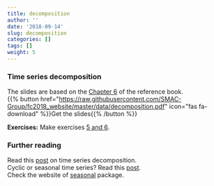 ```yaml
---
title: decomposition
author: ''
date: '2018-09-14'
slug: decomposition
categories: []
tags: []
weight: 5
---
```


### Time series decomposition
The slides are based on the [Chapter 6](https://otexts.org/fpp2/) of the reference book.   
{{% button href="https://raw.githubusercontent.com/SMAC-Group/fc2018_website/master/data/decomposition.pdf" icon="fas fa-download" %}}Get the slides{{% /button %}}   

**Exercises:** Make exercises [5 and 6](https://otexts.org/fpp2/decomposition-exercises.html).

### Further reading
Read this [post](https://anomaly.io/seasonal-trend-decomposition-in-r/) on time series decomposition.  
Cyclic or seasonal time series? Read this [post](https://robjhyndman.com/hyndsight/cyclicts/).  
Check the website of [seasonal](http://www.seasonal.website/) package.
